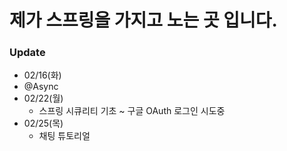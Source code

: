 # 제가 스프링을 가지고 노는 곳 입니다.

### Update

- 02/16(화)
- @Async
- 02/22(월)
  - 스프링 시큐리티 기초 ~ 구글 OAuth 로그인 시도중
- 02/25(목)
  - 채팅 튜토리얼